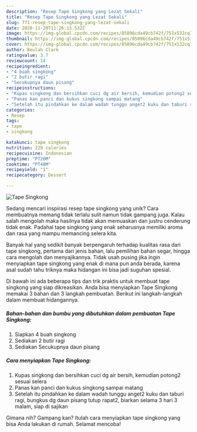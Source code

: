 ```yaml
---
description: "Resep Tape Singkong yang Lezat Sekali"
title: "Resep Tape Singkong yang Lezat Sekali"
slug: 771-resep-tape-singkong-yang-lezat-sekali
date: 2020-11-20T11:26:13.532Z
image: https://img-global.cpcdn.com/recipes/85896cda49cb742f/751x532cq70/tape-singkong-foto-resep-utama.jpg
thumbnail: https://img-global.cpcdn.com/recipes/85896cda49cb742f/751x532cq70/tape-singkong-foto-resep-utama.jpg
cover: https://img-global.cpcdn.com/recipes/85896cda49cb742f/751x532cq70/tape-singkong-foto-resep-utama.jpg
author: Beulah Clark
ratingvalue: 3.7
reviewcount: 14
recipeingredient:
- "4 buah singkong"
- "2 butir ragi"
- "Secukupnya daun pisang"
recipeinstructions:
- "Kupas singkong dan bersihkan cuci dg air bersih, kemudian potong2 sesuai selera"
- "Panas kan panci dan kukus singkong sampai matang"
- "Setelah itu pindahkan ke dalam wadah tunggu anget2 kuku dan taburi ragi, bungkus dg daun pisang tutup rapat2, biarkan selama 3 hari 3 malam, siap di sajikan"
categories:
- Resep
tags:
- tape
- singkong

katakunci: tape singkong 
nutrition: 229 calories
recipecuisine: Indonesian
preptime: "PT20M"
cooktime: "PT48M"
recipeyield: "1"
recipecategory: Dessert

---
```



![Tape Singkong](https://img-global.cpcdn.com/recipes/85896cda49cb742f/751x532cq70/tape-singkong-foto-resep-utama.jpg)

Sedang mencari inspirasi resep tape singkong yang unik? Cara membuatnya memang tidak terlalu sulit namun tidak gampang juga. Kalau salah mengolah maka hasilnya tidak akan memuaskan dan justru cenderung tidak enak. Padahal tape singkong yang enak seharusnya memiliki aroma dan rasa yang mampu memancing selera kita.

Banyak hal yang sedikit banyak berpengaruh terhadap kualitas rasa dari tape singkong, pertama dari jenis bahan, lalu pemilihan bahan segar, hingga cara mengolah dan menyajikannya. Tidak usah pusing jika ingin menyiapkan tape singkong yang enak di mana pun anda berada, karena asal sudah tahu triknya maka hidangan ini bisa jadi suguhan spesial.




Di bawah ini ada beberapa tips dan trik praktis untuk membuat tape singkong yang siap dikreasikan. Anda bisa menyiapkan Tape Singkong memakai 3 bahan dan 3 langkah pembuatan. Berikut ini langkah-langkah dalam membuat hidangannya.

<!--inarticleads1-->

##### Bahan-bahan dan bumbu yang dibutuhkan dalam pembuatan Tape Singkong:

1. Siapkan 4 buah singkong
1. Sediakan 2 butir ragi
1. Sediakan Secukupnya daun pisang




<!--inarticleads2-->

##### Cara menyiapkan Tape Singkong:

1. Kupas singkong dan bersihkan cuci dg air bersih, kemudian potong2 sesuai selera
1. Panas kan panci dan kukus singkong sampai matang
1. Setelah itu pindahkan ke dalam wadah tunggu anget2 kuku dan taburi ragi, bungkus dg daun pisang tutup rapat2, biarkan selama 3 hari 3 malam, siap di sajikan




Gimana nih? Gampang kan? Itulah cara menyiapkan tape singkong yang bisa Anda lakukan di rumah. Selamat mencoba!
